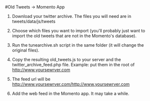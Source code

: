 #Old Tweets -> Momento App

1) Download your twitter archive. The files you will need are in tweets/data/js/tweets

2) Choose which files you want to import (you'll probably just want to import the old tweets that are not in the Momento's database).

3) Run the tunearchive.sh script in the same folder (it will change the original files).

4) Copy the resulting old_tweets.js to your server and the  twitter_archive_feed.php file. Example: put them in the root of http://www.yoursewrver.com

5) The feed url will be  http://www.yoursewrver.com/http://www.yoursewrver.com

6) Add the web feed in the Momento app. It may take a while.


